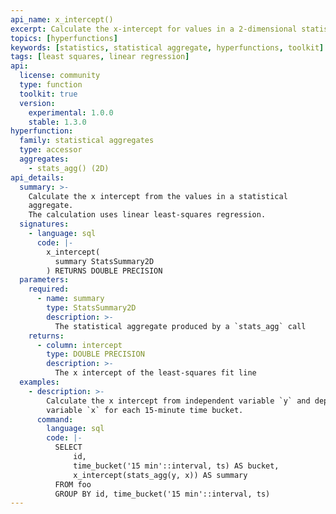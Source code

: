 ```yaml
---
api_name: x_intercept()
excerpt: Calculate the x-intercept for values in a 2-dimensional statistical aggregate
topics: [hyperfunctions]
keywords: [statistics, statistical aggregate, hyperfunctions, toolkit]
tags: [least squares, linear regression]
api:
  license: community
  type: function
  toolkit: true
  version:
    experimental: 1.0.0
    stable: 1.3.0
hyperfunction:
  family: statistical aggregates
  type: accessor
  aggregates:
    - stats_agg() (2D)
api_details:
  summary: >-
    Calculate the x intercept from the values in a statistical
    aggregate.
    The calculation uses linear least-squares regression.
  signatures:
    - language: sql
      code: |-
        x_intercept(
          summary StatsSummary2D
        ) RETURNS DOUBLE PRECISION
  parameters:
    required:
      - name: summary
        type: StatsSummary2D
        description: >-
          The statistical aggregate produced by a `stats_agg` call
    returns:
      - column: intercept
        type: DOUBLE PRECISION
        description: >-
          The x intercept of the least-squares fit line
  examples:
    - description: >-
        Calculate the x intercept from independent variable `y` and dependent
        variable `x` for each 15-minute time bucket.
      command:
        language: sql
        code: |-
          SELECT
              id,
              time_bucket('15 min'::interval, ts) AS bucket,
              x_intercept(stats_agg(y, x)) AS summary
          FROM foo
          GROUP BY id, time_bucket('15 min'::interval, ts)
---
```


